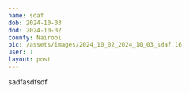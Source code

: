 ```yaml
---
name: sdaf
dob: 2024-10-03
dod: 2024-10-02
county: Nairobi
pic: /assets/images/2024_10_02_2024_10_03_sdaf.16
user: 1
layout: post
---
```

<p class='py-2'></p><p class='py-2'></p><p class='py-2'></p><p class='py-2'>sadfasdfsdf</p>
